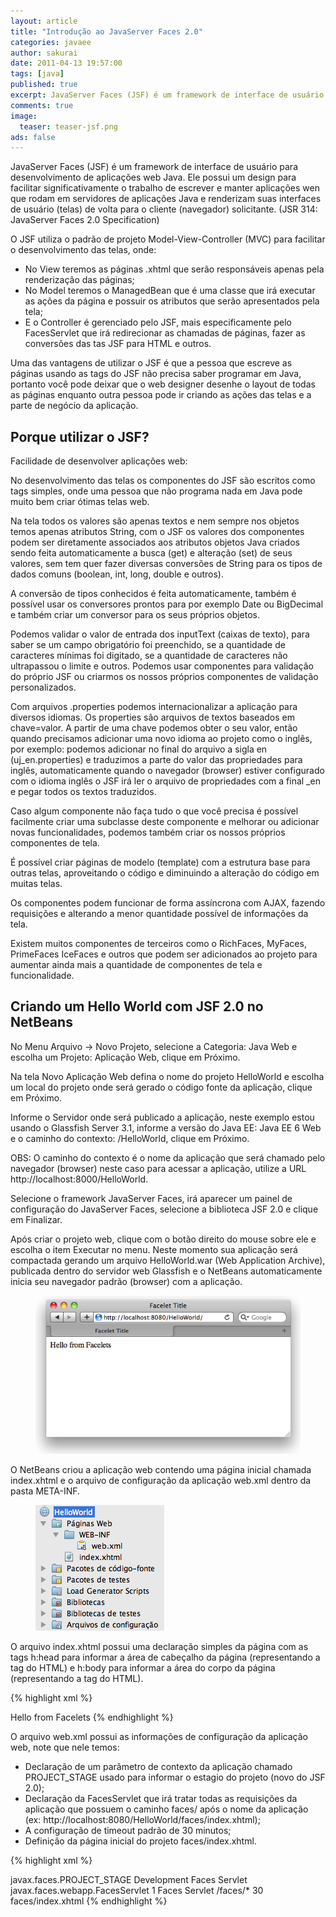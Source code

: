 ```yaml
---
layout: article
title: "Introdução ao JavaServer Faces 2.0"
categories: javaee
author: sakurai
date: 2011-04-13 19:57:00
tags: [java]
published: true
excerpt: JavaServer Faces (JSF) é um framework de interface de usuário para desenvolvimento de aplicações web Java.
comments: true
image:
  teaser: teaser-jsf.png
ads: false
---
```


JavaServer Faces (JSF) é um framework de interface de usuário para desenvolvimento de aplicações web Java. Ele possui um design para facilitar significativamente o trabalho de escrever e manter aplicações wen que rodam em servidores de aplicações Java e renderizam suas interfaces de usuário (telas) de volta para o cliente (navegador) solicitante. (JSR 314: JavaServer Faces 2.0 Specification)

O JSF utiliza o padrão de projeto Model-View-Controller (MVC) para facilitar o desenvolvimento das telas, onde:

* No View teremos as páginas .xhtml que serão responsáveis apenas pela renderização das páginas;
* No Model teremos o ManagedBean que é uma classe que irá executar as ações da página e possuir os atributos que serão apresentados pela tela;
* E o Controller é gerenciado pelo JSF, mais especificamente pelo FacesServlet que irá redirecionar as chamadas de páginas, fazer as conversões das tas JSF para HTML e outros.

Uma das vantagens de utilizar o JSF é que a pessoa que escreve as páginas usando as tags do JSF não precisa saber programar em Java, portanto você pode deixar que o web designer desenhe o layout de todas as páginas enquanto outra pessoa pode ir criando as ações das telas e a parte de negócio da aplicação.


## Porque utilizar o JSF?

Facilidade de desenvolver aplicações web:

No desenvolvimento das telas os componentes do JSF são escritos como tags simples, onde uma pessoa que não programa nada em Java pode muito bem criar ótimas telas web.

Na tela todos os valores são apenas textos e nem sempre nos objetos temos apenas atributos String, com o JSF os valores dos componentes podem ser diretamente associados aos atributos objetos Java criados sendo feita automaticamente a busca (get) e alteração (set) de seus valores, sem tem quer fazer diversas conversões de String para os tipos de dados comuns (boolean, int, long, double e outros).

A conversão de tipos conhecidos é feita automaticamente, também é possível usar os conversores prontos para por exemplo Date ou BigDecimal e também criar um conversor para os seus próprios objetos.

Podemos validar o valor de entrada dos inputText (caixas de texto), para saber se um campo obrigatório foi preenchido, se a quantidade de caracteres mínimas foi digitado, se a quantidade de caracteres não ultrapassou o limite e outros. Podemos usar componentes para validação do próprio JSF ou criarmos os nossos próprios componentes de validação personalizados.

Com arquivos .properties podemos internacionalizar a aplicação para diversos idiomas. Os properties são arquivos de textos baseados em chave=valor. A partir de uma chave podemos obter o seu valor, então quando precisamos adicionar uma novo idioma ao projeto como o inglês, por exemplo: podemos adicionar no final do arquivo a sigla en (uj_en.properties) e traduzimos a parte do valor das propriedades para inglês, automaticamente quando o navegador (browser) estiver configurado com o idioma inglês o JSF irá ler o arquivo de propriedades com a final _en e pegar todos os textos traduzidos.

Caso algum componente não faça tudo o que você precisa é possível facilmente criar uma subclasse deste componente e melhorar ou adicionar novas funcionalidades, podemos também criar os nossos próprios componentes de tela.

É possível criar páginas de modelo (template) com a estrutura base para outras telas, aproveitando o código e diminuindo a alteração do código em muitas telas.

Os componentes podem funcionar de forma assíncrona com AJAX, fazendo requisições e alterando a menor quantidade possível de informações da tela.

Existem muitos componentes de terceiros como o RichFaces, MyFaces, PrimeFaces IceFaces e outros que podem ser adicionados ao projeto para aumentar ainda mais a quantidade de componentes de tela e funcionalidade.


## Criando um Hello World com JSF 2.0 no NetBeans

No Menu Arquivo -> Novo Projeto, selecione a Categoria: Java Web e escolha um Projeto: Aplicação Web, clique em Próximo.

Na tela Novo Aplicação Web defina o nome do projeto HelloWorld e escolha um local do projeto onde será gerado o código fonte da aplicação, clique em Próximo.

Informe o Servidor onde será publicado a aplicação, neste exemplo estou usando o Glassfish Server 3.1, informe a versão do Java EE: Java EE 6 Web e o caminho do contexto: /HelloWorld, clique em Próximo.

OBS: O caminho do contexto é o nome da aplicação que será chamado pelo navegador (browser) neste caso para acessar a aplicação, utilize a URL http://localhost:8000/HelloWorld.

Selecione o framework JavaServer Faces, irá aparecer um painel de configuração do JavaServer Faces, selecione a biblioteca JSF 2.0 e clique em Finalizar.

Após criar o projeto web, clique com o botão direito do mouse sobre ele e escolha o item Executar no menu. Neste momento sua aplicação será compactada gerando um arquivo HelloWorld.war (Web Application Archive), publicada dentro do servidor web Glassfish e o NetBeans automaticamente inicia seu navegador padrão (browser) com a aplicação.

<figure>
    <a href="/images/2011-04-13-jsf-introducao-01.png"><img src="/images/2011-04-13-jsf-introducao-01.png" alt="Novo projeto JSF."></a>
</figure>

O NetBeans criou a aplicação web contendo uma página inicial chamada index.xhtml e o arquivo de configuração da aplicação web.xml dentro da pasta META-INF.

<figure>
    <a href="/images/2011-04-13-jsf-introducao-02.png"><img src="/images/2011-04-13-jsf-introducao-02.png" alt="Estrutura projeto JSF."></a>
</figure>

O arquivo index.xhtml possui uma declaração simples da página com as tags h:head para informar a área de cabeçalho da página (representando a tag <head> do HTML) e h:body para informar a área do corpo da página (representando a tag <body> do HTML).

{% highlight xml %}
<?xml version='1.0' encoding='UTF-8' ?>
<!DOCTYPE html PUBLIC "-//W3C//DTD XHTML 1.0 Transitional//EN" "http://www.w3.org/TR/xhtml1/DTD/xhtml1-transitional.dtd">
<html xmlns="http://www.w3.org/1999/xhtml"
      xmlns:h="http://java.sun.com/jsf/html">
    <h:head>
        <title>Facelet Title</title>
    </h:head>
    <h:body>
      Hello from Facelets
    </h:body>
</html>
{% endhighlight %}

O arquivo web.xml possui as informações de configuração da aplicação web, note que nele temos:

* Declaração de um parâmetro de contexto da aplicação chamado PROJECT_STAGE usado para informar o estagio do projeto (novo do JSF 2.0);
* Declaração da FacesServlet que irá tratar todas as requisições da aplicação que possuem o caminho faces/ após o nome da aplicação (ex: http://localhost:8080/HelloWorld/faces/index.xhtml);
* A configuração de timeout padrão de 30 minutos;
* Definição da página inicial do projeto faces/index.xhtml.

{% highlight xml %}
<?xml version="1.0" encoding="UTF-8"?>
<web-app version="3.0" xmlns="http://java.sun.com/xml/ns/javaee" xmlns:xsi="http://www.w3.org/2001/XMLSchema-instance" xsi:schemaLocation="http://java.sun.com/xml/ns/javaee http://java.sun.com/xml/ns/javaee/web-app_3_0.xsd">
    <context-param>
        <param-name>javax.faces.PROJECT_STAGE</param-name>
        <param-value>Development</param-value>
    </context-param>
    <servlet>
        <servlet-name>Faces Servlet</servlet-name>
        <servlet-class>javax.faces.webapp.FacesServlet</servlet-class>
        <load-on-startup>1</load-on-startup>
    </servlet>
    <servlet-mapping>
        <servlet-name>Faces Servlet</servlet-name>
        <url-pattern>/faces/*</url-pattern>
    </servlet-mapping>
    <session-config>
        <session-timeout>
            30
        </session-timeout>
    </session-config>
    <welcome-file-list>
        <welcome-file>faces/index.xhtml</welcome-file>
    </welcome-file-list>
</web-app>
{% endhighlight %}
